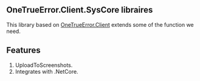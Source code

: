 OneTrueError.Client.SysCore libraires
--
This library based on [OneTrueError.Client](https://github.com/gauffininteractive/onetrueerror.client) extends some of the function we need.

## Features
1. UploadToScreenshots.
2. Integrates with .NetCore.
